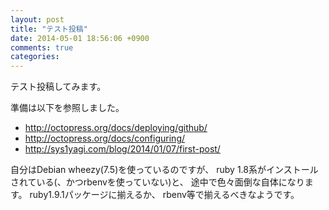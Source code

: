 ```yaml
---
layout: post
title: "テスト投稿"
date: 2014-05-01 18:56:06 +0900
comments: true
categories: 
---
```


テスト投稿してみます。

準備は以下を参照しました。

* http://octopress.org/docs/deploying/github/
* http://octopress.org/docs/configuring/
* http://sys1yagi.com/blog/2014/01/07/first-post/

自分はDebian wheezy(7.5)を使っているのですが、
ruby 1.8系がインストールされている(、かつrbenvを使っていない)と、
途中で色々面倒な自体になります。
ruby1.9.1パッケージに揃えるか、
rbenv等で揃えるべきなようです。

